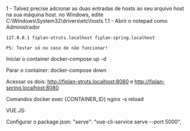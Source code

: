 1 - Talvez precise adcionar as duas entradas de hosts ao seu arquivo host na sua máquina host. 
	no Windows, edite C:\Windows\System32\drivers\etc\hosts
	1.1 - Abrir o notepad como Administrador

	127.0.0.1 fiplan-struts.localhost fiplan-spring.localhost

	PS: Testar só no caso de não funcionar!

Iniciar o container
	docker-compose up -d

Parar o container:
	docker-compose down

Acessar os dois:
	http://fiplan-struts.localhost:8080 e http://fiplan-spring.localhost:8080


Comandos 
	docker exec {CONTAINER_ID} nginx -s reload


VUE.JS:

Configurar o package.json:
	"serve": "vue-cli-service serve --port 5000",